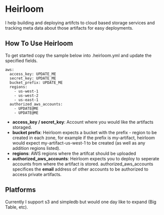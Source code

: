 Heirloom
========

I help building and deploying artifcts to cloud based storage services and tracking meta data about those artifacts for easy deployments.  


How To Use Heirloom
-------------------

To get started copy the sample below into .heirloom.yml and update the specified fields.

```
aws:
  access_key: UPDATE_ME
  secret_key: UPDATE_ME
  bucket_prefix: UPDATE_ME
  regions:
    - us-west-1
    - us-west-2
    - us-east-1
  authorized_aws_accounts:
    - UPDATE@ME
    - UPDATE@ME
```

* **access_key / secret_key**: Account where you would like the artifacts storaged.
* **bucket prefix**: Heirloom expects a bucket with the prefix - region to be created in each zone, for example if the prefix is my-artifact, heirloom would expect my-artifact-us-west-1 to be created (as well as any addition regions listed).
* **regions**: AWS regions where the artifcat should be uploaded
* **authorized_aws_accounts**: Heirloom expects you to deploy to seperate accounts from where the artifact is stored.  authorized_aws_accounts specifices the **email** address of other accounts to be authorized to access private artifacts.

Platforms
---------

Currently I support s3 and simpledb but would one day like to expand (Big Table, etc).
